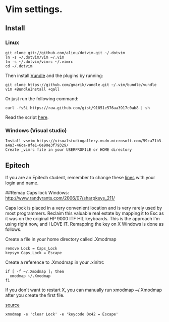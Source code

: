 # Vim settings.

## Install
### Linux
    
    git clone git://github.com/aliou/dotvim.git ~/.dotvim
    ln -s ~/.dotvim/vim ~/.vim
    ln -s ~/.dotvim/vimrc ~/.vimrc
    cd ~/.dotvim

Then install [Vundle][l2] and the plugins by running:

    git clone https://github.com/gmarik/vundle.git ~/.vim/bundle/vundle
    vim +BundleInstall +qall

Or just run the following command:
    
    curl -fsSL https://raw.github.com/gist/91851e576aa3917c0ab8 | sh

Read the script [here](https://gist.github.com/aliou/91851e576aa3917c0ab8).
### Windows (Visual studio)
	Install vsvim https://visualstudiogallery.msdn.microsoft.com/59ca71b3-a4a3-46ca-8fe1-0e90e3f79329/
	Create _vimrc file in your USERPROFILE or HOME directory
	
## Epitech

If you are an Epitech student, remember to change these [lines][l1] with your login
and name.

##Remap Caps lock
Windows: http://www.randyrants.com/2006/07/sharpkeys_211/

Caps lock is placed in a very convenient location and is very rarely used by
most programmers. Reclaim this valuable real estate by mapping it to Esc as it
was on the original HP 9000 ITF HIL keyboards. This is the approach I'm using
right now, and I LOVE IT. Remapping the key on X Windows is done as follows.

Create a file in your home directory called .Xmodmap

	remove Lock = Caps_Lock
	keysym Caps_Lock = Escape

Create a reference to .Xmodmap in your .xinitrc

	if [ -f ~/.Xmodmap ]; then
	  xmodmap ~/.Xmodmap
	fi
If you don't want to restart X, you can manually run xmodmap ~/.Xmodmap after
you create the first file.

[source](http://dailyvim.blogspot.fr/2008/04/ways-to-avoid-esc-key.html)

	xmodmap -e 'clear Lock' -e 'keycode 0x42 = Escape'

[l1]: https://github.com/aliou/dotvim/blob/master/vim/plugin/epitech/header.vim#L17-18
[l2]: https://github.com/gmarik/vundle
[l3]: https://gist.github.com/aliou/91851e576aa3917c0ab8

